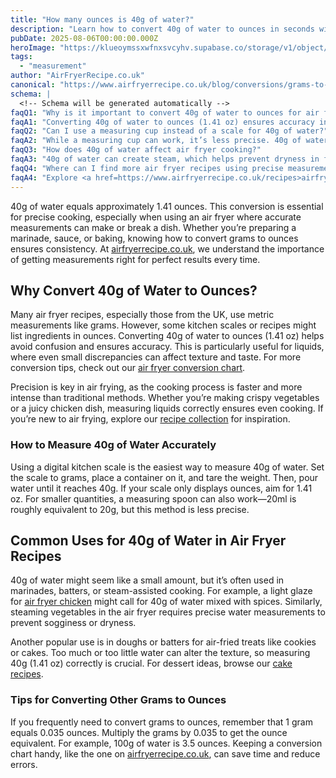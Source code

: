 ```yaml
---
title: "How many ounces is 40g of water?"
description: "Learn how to convert 40g of water to ounces in seconds with our simple guide. Perfect for air fryer recipes and precise cooking measurements."
pubDate: 2025-08-06T00:00:00.000Z
heroImage: "https://klueoymssxwfnxsvcyhv.supabase.co/storage/v1/object/public/Shmucket/how-many-ounces-is-40g-of-water.webp"
tags:
  - "measurement"
author: "AirFryerRecipe.co.uk"
canonical: "https://www.airfryerrecipe.co.uk/blog/conversions/grams-to-ounces/how-many-ounces-is-40g-of-water"
schema: |
  <!-- Schema will be generated automatically -->
faqQ1: "Why is it important to convert 40g of water to ounces for air frying?"
faqA1: "Converting 40g of water to ounces (1.41 oz) ensures accuracy in air fryer recipes, where precise measurements affect cooking time and texture. Air fryers cook faster, so even small liquid discrepancies can lead to uneven results."
faqQ2: "Can I use a measuring cup instead of a scale for 40g of water?"
faqA2: "While a measuring cup can work, it’s less precise. 40g of water is roughly 40ml, but scales are more accurate. For best results, especially in baking, a digital scale is recommended."
faqQ3: "How does 40g of water affect air fryer cooking?"
faqA3: "40g of water can create steam, which helps prevent dryness in foods like chicken or vegetables. However, too much water can make food soggy, so measuring correctly is key."
faqQ4: "Where can I find more air fryer recipes using precise measurements?"
faqA4: "Explore <a href=https://www.airfryerrecipe.co.uk/recipes>airfryerrecipe.co.uk/recipes</a> for a variety of dishes with accurate measurements. From mains to desserts, we’ve got you covered!"
---
```

<p>40g of water equals approximately 1.41 ounces. This conversion is essential for precise cooking, especially when using an air fryer where accurate measurements can make or break a dish. Whether you’re preparing a marinade, sauce, or baking, knowing how to convert grams to ounces ensures consistency. At <a href=https://www.airfryerrecipe.co.uk>airfryerrecipe.co.uk</a>, we understand the importance of getting measurements right for perfect results every time.</p>  

<h2>Why Convert 40g of Water to Ounces?</h2>  
<p>Many air fryer recipes, especially those from the UK, use metric measurements like grams. However, some kitchen scales or recipes might list ingredients in ounces. Converting 40g of water to ounces (1.41 oz) helps avoid confusion and ensures accuracy. This is particularly useful for liquids, where even small discrepancies can affect texture and taste. For more conversion tips, check out our <a href=https://www.airfryerrecipe.co.uk/air-fryer-conversion-chart>air fryer conversion chart</a>.</p>  

<p>Precision is key in air frying, as the cooking process is faster and more intense than traditional methods. Whether you’re making crispy vegetables or a juicy chicken dish, measuring liquids correctly ensures even cooking. If you’re new to air frying, explore our <a href=https://www.airfryerrecipe.co.uk/recipes>recipe collection</a> for inspiration.</p>  

<h3>How to Measure 40g of Water Accurately</h3>  
<p>Using a digital kitchen scale is the easiest way to measure 40g of water. Set the scale to grams, place a container on it, and tare the weight. Then, pour water until it reaches 40g. If your scale only displays ounces, aim for 1.41 oz. For smaller quantities, a measuring spoon can also work—20ml is roughly equivalent to 20g, but this method is less precise.</p>  

<h2>Common Uses for 40g of Water in Air Fryer Recipes</h2>  
<p>40g of water might seem like a small amount, but it’s often used in marinades, batters, or steam-assisted cooking. For example, a light glaze for <a href=https://www.airfryerrecipe.co.uk/recipe-category/chicken>air fryer chicken</a> might call for 40g of water mixed with spices. Similarly, steaming vegetables in the air fryer requires precise water measurements to prevent sogginess or dryness.</p>  

<p>Another popular use is in doughs or batters for air-fried treats like cookies or cakes. Too much or too little water can alter the texture, so measuring 40g (1.41 oz) correctly is crucial. For dessert ideas, browse our <a href=https://www.airfryerrecipe.co.uk/recipe-category/cakes>cake recipes</a>.</p>  

<h3>Tips for Converting Other Grams to Ounces</h3>  
<p>If you frequently need to convert grams to ounces, remember that 1 gram equals 0.035 ounces. Multiply the grams by 0.035 to get the ounce equivalent. For example, 100g of water is 3.5 ounces. Keeping a conversion chart handy, like the one on <a href=https://www.airfryerrecipe.co.uk>airfryerrecipe.co.uk</a>, can save time and reduce errors.</p>
